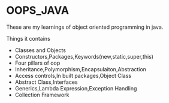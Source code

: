 # OOPS_JAVA

These are my learnings of object oriented programming in java.

Things it contains
- Classes and Objects
- Constructors,Packages,Keywords(new,static,super,this)
- Four pillars of oop
- Inheritance,Polymorphism,Encapsulaiton,Abstraction
- Access controls,In built packages,Object Class
- Abstract Class,Interfaces
- Generics,Lambda Expression,Exception Handling
- Collection Framework
